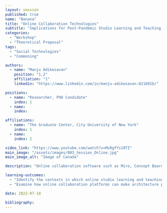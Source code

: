 ```yaml
---
layout: session
published: true
name: "Banana"
title: "Online Collaboration Technologies"
subtitle: "Implications for Post-Pandemic Studio Learning and Teaching Practices"
categories:
  - "Workshop"
  - "Theoretical Proposal"
tags:
  - "Social Technologies"
  - "Commoning"

authors:
  - name: "Manju Adikesavan"
    position: "1,2"
    affiliation: "1"
    linkedin: "https://www.linkedin.com/in/manju-adikesavan-021601b/"

positions:
  - name: "Researcher, PhD Candidate"
    index: 1
  - name:
    index:

affiliations:
  - name: "The Graduate Center, City University of New York"
    index: 1
  - name:
    index: 2

video_link: "https://www.youtube.com/watch?v=MsRgfYs10TI"
main_image: "/assets/images/003_Session_Online.jpg"
main_image_alt: "Image of Canada"

description: "Online collaboration software such as Miro, Concept Board, Zoom, and Skype replaced face-to-face studio teaching and learning during the COVID-19 pandemic. This workshop draws on participants' lived experience of remote studio learning and/or teaching during the pandemic to:"

learning-outcomes:
  - "Identify the contexts in which online studio learning and teaching practices will endure beyond the pandemic"
  - "​Examine how online collaboration platforms can make architecture pedagogy and learning more accessible, embedded in the real world, and globally connected."

date: 2022-07-18

bibliography:
---
```


​
